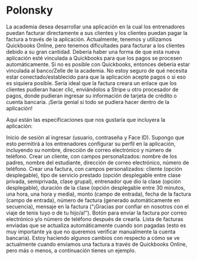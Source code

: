 # Polonsky

La academia desea desarrollar una aplicación en la cual los entrenadores puedan facturar directamente a sus clientes y los clientes puedan pagar la factura a través de la aplicación. Actualmente, tenemos y utilizamos Quickbooks Online, pero tenemos dificultades para facturar a los clientes debido a su gran cantidad. Debería haber una forma de que esta nueva aplicación esté vinculada a Quickbooks para que los pagos se procesen automáticamente. Si no es posible con Quickbooks, entonces debería estar vinculada al banco/Zelle de la academia. No estoy seguro de qué necesita estar conectado/establecido para que la aplicación acepte pagos o si eso es siquiera posible. Sería ideal que la factura creara un enlace que los clientes pudieran hacer clic, enviándolos a Stripe u otro procesador de pagos, donde pudieran ingresar su información de tarjeta de crédito o cuenta bancaria. ¡Sería genial si todo se pudiera hacer dentro de la aplicación!

Aquí están las especificaciones que nos gustaría que incluyera la aplicación:

Inicio de sesión al ingresar (usuario, contraseña y Face ID). Supongo que esto permitirá a los entrenadores configurar su perfil en la aplicación, incluyendo su nombre, dirección de correo electrónico y número de teléfono.
Crear un cliente, con campos personalizados: nombre de los padres, nombre del estudiante, dirección de correo electrónico, número de teléfono.
Crear una factura, con campos personalizados: cliente (opción desplegable), tipo de servicio prestado (opción desplegable entre clase privada, semiprivada, clase grupal), entrenador que dio la clase (opción desplegable), duración de la clase (opción desplegable entre 30 minutos, una hora, una hora y media), monto (campo de entrada), fecha de la factura (campo de entrada), número de factura (generado automáticamente en secuencia), mensaje en la factura ("¡Gracias por confiar en nosotros con el viaje de tenis tuyo o de tu hijo/a!").
Botón para enviar la factura por correo electrónico y/o número de teléfono después de crearla.
Lista de facturas enviadas que se actualiza automáticamente cuando son pagadas (esto es muy importante ya que no queremos verificar manualmente la cuenta bancaria).
Estoy haciendo algunos cambios con respecto a cómo se ve actualmente cuando enviamos una factura a través de Quickbooks Online, pero más o menos, a continuación tienes un ejemplo.
